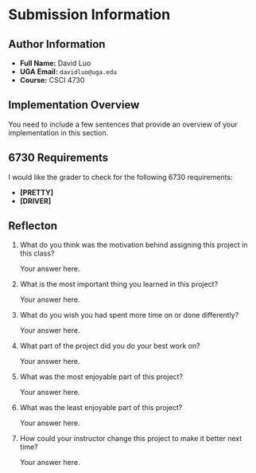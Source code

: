 # Submission Information

## Author Information

* __Full Name:__ David Luo
* __UGA Email:__ `davidluo@uga.edu`
* __Course:__ CSCI 4730

## Implementation Overview

You need to include a few sentences that provide an overview of your implementation in this section.

## 6730 Requirements

I would like the grader to check for the following 6730 requirements:

* __[PRETTY]__
* __[DRIVER]__

## Reflecton

1. What do you think was the motivation behind assigning this project in this class?

   Your answer here.

2. What is the most important thing you learned in this project?

   Your answer here.

3. What do you wish you had spent more time on or done differently?

   Your answer here.

4. What part of the project did you do your best work on?

   Your answer here.

5. What was the most enjoyable part of this project?

   Your answer here.

6. What was the least enjoyable part of this project?

   Your answer here.

7. How could your instructor change this project to make it better next time?

   Your answer here.


